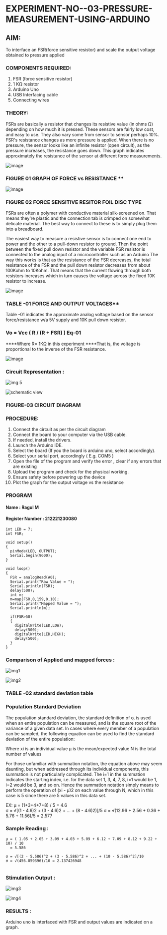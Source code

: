 # EXPERIMENT-NO--03-PRESSURE-MEASUREMENT-USING-ARDUINO


## AIM: 
To interface an FSR(force sensitive resistor) and scale the output voltage obtained to pressure applied 
 
### COMPONENTS REQUIRED:
1.	FSR  (force sensitive resistor)
2.	1 KΩ resistor 
3.	Arduino Uno 
4.	USB Interfacing cable 
5.	Connecting wires 


### THEORY: 
FSRs are basically a resistor that changes its resistive value (in ohms Ω) depending on how much it is pressed. These sensors are fairly low cost, and easy to use. They also vary some from sensor to sensor perhaps 10%. FSR's resistance changes as more pressure is applied. When there is no pressure, the sensor looks like an infinite resistor (open circuit), as the pressure increases, the resistance goes down. This graph indicates approximately the resistance of the sensor at different force measurements.
 

![image](https://user-images.githubusercontent.com/36288975/163532939-d6888ae1-4068-4d83-86a7-fc4c32d5179e.png)

### FIGURE 01 GRAPH OF FORCE vs RESISTANCE **




![image](https://user-images.githubusercontent.com/36288975/163532957-82d57567-a1c3-48c5-8a87-7ea66d6fca49.png)




### FIGURE 02 FORCE SENSITIVE RESITOR FOIL DISC TYPE  

FSRs are often a polymer with conductive material silk-screened on. That means they're plastic and the connection tab is crimped on somewhat delicate material. The best way to connect to these is to simply plug them into a breadboard.

The easiest way to measure a resistive sensor is to connect one end to power and the other to a pull-down resistor to ground. Then the point between the fixed pull down resistor and the variable FSR resistor is connected to the analog input of a microcontroller such as an Arduino The way this works is that as the resistance of the FSR decreases, the total resistance of the FSR and the pull down resistor decreases from about 100Kohm to 10Kohm. That means that the current flowing through both resistors increases which in turn causes the voltage across the fixed 10K resistor to increase.

 ![image](https://user-images.githubusercontent.com/36288975/163532972-2b909551-12c9-485d-adb1-d1e988d557bd.png)

### TABLE -01 FORCE AND OUTPUT VOLTAGES**
	
  Table -01 indicates the approximate analog voltage based on the sensor force/resistance w/a 5V supply and 10K pull down resistor.

### Vo = Vcc ( R / (R + FSR) )								Eq-01

****Where R= 1KΩ in this experiment 
****That is, the voltage is proportional to the inverse of the FSR resistance.

![image](https://user-images.githubusercontent.com/36288975/163532979-a2a5cb5c-f495-442c-843e-bebb82737a35.png)

### Circuit Representation :

![img 5](https://github.com/ragulmani936/EXPERIMENT-NO--04-PRESSURE-MEASUREMENT-USING-ARDUINO-AIM-To-interface-an-FSR-force-sensitive-resist/assets/94881918/010516e4-8084-4a23-ad4e-2e61c411cd1e)


![schematic view](https://github.com/ragulmani936/EXPERIMENT-NO--04-PRESSURE-MEASUREMENT-USING-ARDUINO-AIM-To-interface-an-FSR-force-sensitive-resist/assets/94881918/227e8c76-eb6c-47a1-8cba-6a376f822559)

### FIGURE-03 CIRCUIT DIAGRAM

### PROCEDURE:
1.	Connect the circuit as per the circuit diagram 
2.	Connect the board to your computer via the USB cable.
3.	If needed, install the drivers.
4.	Launch the Arduino IDE.
5.	Select the board (If you the board is arduino uno, select accordingly).
6.	Select your serial port, accordingly ( E.g. COM5 )
7.	Open the file of the program  and verify the error , clear if any errors that are existing 
8.	Upload the program and check for the physical working. 
9.	Ensure safety before powering up the device 
10.	Plot the graph for the output voltage vs the resistance 


### PROGRAM 
#### Name : Ragul M
#### Register Number : 212221230080
```
int LED = 7;
int FSR;

void setup()
{
  pinMode(LED, OUTPUT);
  Serial.begin(9600);
}

void loop()
{
  FSR = analogRead(A0);
  Serial.print("Raw Value = ");
  Serial.println(FSR);
  delay(500);
  int m;
  m=map(FSR,0,159,0,10);
  Serial.print("Mapped Value = ");
  Serial.println(m);
  
  if(FSR>50)
  {
    digitalWrite(LED,LOW);
    delay(500);
    digitalWrite(LED,HIGH);
    delay(500);
  }
}

```
### Comparison of Applied and mapped forces :
 ![img1](https://github.com/ragulmani936/EXPERIMENT-NO--04-PRESSURE-MEASUREMENT-USING-ARDUINO-AIM-To-interface-an-FSR-force-sensitive-resist/assets/94881918/8c7b1979-fd68-4c3f-bc0d-9443e6df76bc)


 ![img2](https://github.com/ragulmani936/EXPERIMENT-NO--04-PRESSURE-MEASUREMENT-USING-ARDUINO-AIM-To-interface-an-FSR-force-sensitive-resist/assets/94881918/b322fcfe-a72c-4d34-87c5-f0bbee741518)




### TABLE -02 standard deviation table 
### Population Standard Deviation
The population standard deviation, the standard definition of σ, is used when an entire population can be measured, and is the square root of the variance of a given data set. In cases where every member of a population can be sampled, the following equation can be used to find the standard deviation of the entire population:



Where
xi is an individual value
μ is the mean/expected value
N is the total number of values

For those unfamiliar with summation notation, the equation above may seem daunting, but when addressed through its individual components, this summation is not particularly complicated. The i=1 in the summation indicates the starting index, i.e. for the data set 1, 3, 4, 7, 8, i=1 would be 1, i=2 would be 3, and so on. Hence the summation notation simply means to perform the operation of (xi - μ)2 on each value through N, which in this case is 5 since there are 5 values in this data set.

EX:           μ = (1+3+4+7+8) / 5 = 4.6        
σ = √[(1 - 4.6)2 + (3 - 4.6)2 + ... + (8 - 4.6)2)]/5
σ = √(12.96 + 2.56 + 0.36 + 5.76 + 11.56)/5 = 2.577


### Sample Reading : 
```
μ = ( 1.05 + 2.05 + 3.09 + 4.03 + 5.09 + 6.12 + 7.09 + 8.12 + 9.22 + 10) / 10
  = 5.586

σ = √[(2 - 5.586)^2 + (3 - 5.586)^2 + ... + (10 - 5.586)^2]/10
σ = √(456.859396)/10 = 2.137426948


```
### Stimulation Output : 

 ![img3](https://github.com/ragulmani936/EXPERIMENT-NO--04-PRESSURE-MEASUREMENT-USING-ARDUINO-AIM-To-interface-an-FSR-force-sensitive-resist/assets/94881918/5a0bd174-cfa1-476e-b3c5-80f94299ff2c)


![img4](https://github.com/ragulmani936/EXPERIMENT-NO--04-PRESSURE-MEASUREMENT-USING-ARDUINO-AIM-To-interface-an-FSR-force-sensitive-resist/assets/94881918/24899851-5920-46da-a636-261b5bec619f)



### RESULTS : 
Arduino uno is interfaced with FSR and output values are indicated on a graph.
